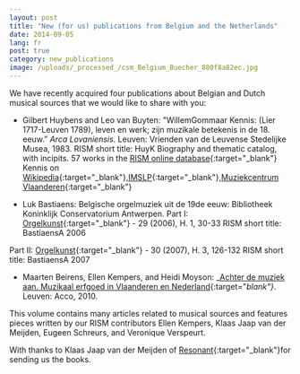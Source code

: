 ```yaml
---
layout: post
title: "New (for us) publications from Belgium and the Netherlands"
date: 2014-09-05
lang: fr
post: true
category: new_publications
image: /uploads/_processed_/csm_Belgium_Buecher_880f8a82ec.jpg
---
```





We have recently acquired four publications about Belgian and Dutch musical sources that we would like to share with you:







- Gilbert Huybens and Leo van Buyten: "WillemGommaar Kennis: (Lier 1717-Leuven 1789), leven en werk; zijn muzikale betekenis in de 18. eeuw.” _Arca Lovaniensis_. Leuven: Vrienden van de Leuvense Stedelijke Musea, 1983.
RISM short title: HuyK
Biography and thematic catalog, with incipits. 57 works in the [RISM online database](https://opac.rism.info/search?View=rism&author=Gommaar+Kennis){:target="_blank"}
Kennis on [Wikipedia](http://nl.wikipedia.org/wiki/Willem_Gommaar_Kennis){:target="_blank"},[IMSLP](http://imslp.org/wiki/Category:Kennis,_Willem_Gommaar){:target="_blank"},[Muziekcentrum Vlaanderen](http://www.muziekcentrum.be/identity.php?ID=135954){:target="_blank"}

- Luk Bastiaens: Belgische orgelmuziek uit de 19de eeuw: Bibliotheek Koninklijk Conservatorium Antwerpen.
Part I: [Orgelkunst](http://www.orgelkunst.be/cd-s-en-uitgaven/2006-nr-1){:target="_blank"} - 29 (2006), H. 1, 30-33
RISM short title: BastiaensA 2006

Part II: [Orgelkunst](http://www.orgelkunst.be/cd-s-en-uitgaven/2007-nr-3){:target="_blank"} - 30 (2007), H. 3, 126-132
RISM short title: BastiaensA 2007



- Maarten Beirens, Ellen Kempers, and Heidi Moyson: _[Achter de muziek aan. Muzikaal erfgoed in Vlaanderen en Nederland](https://www.acco.be/nl-be/items/9789033482472/Achter-de-muziek-aan){:target="_blank"}_. Leuven: Acco, 2010.

This volume contains many articles related to musical sources and features pieces written by our RISM contributors Ellen Kempers, Klaas Jaap van der Meijden, Eugeen Schreurs, and Veronique Verspeurt.

With thanks to Klaas Jaap van der Meijden of [Resonant](http://www.muzikaalerfgoed.be/){:target="_blank"}for sending us the books.



<script type="text/javascript">var switchTo5x=true;</script><script type="text/javascript" src="http://w.sharethis.com/button/buttons.js"></script><script type="text/javascript">stLight.options({publisher: "9b601438-1ce1-49d8-bfd7-9cff5df54c17", doNotHash: false, doNotCopy: false, hashAddressBar: false});</script>
